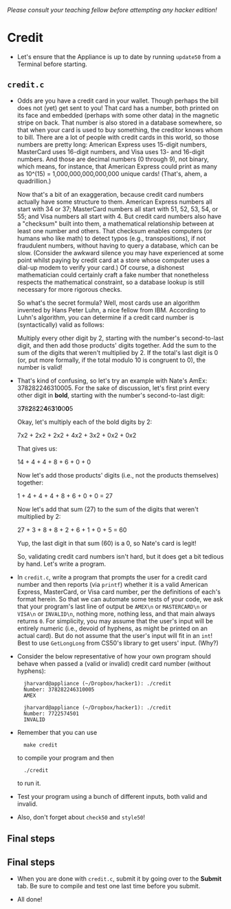 *Please consult your teaching fellow before attempting any hacker edition!*

# Credit

* Let's ensure that the Appliance is up to date by running `update50` from a Terminal before starting.

## `credit.c`
* Odds are you have a credit card in your wallet. Though perhaps the bill does not (yet) get sent to you! That card has a number, both printed on its face and embedded (perhaps with some other data) in the magnetic stripe on back. That number is also stored in a database somewhere, so that when your card is used to buy something, the creditor knows whom to bill. There are a lot of people with credit cards in this world, so those numbers are pretty long: American Express uses 15-digit numbers, MasterCard uses 16-digit numbers, and Visa uses 13- and 16-digit numbers. And those are decimal numbers (0 through 9), not binary, which means, for instance, that American Express could print as many as 10^(15) = 1,000,000,000,000,000 unique cards! (That's, ahem, a quadrillion.)

  Now that's a bit of an exaggeration, because credit card numbers actually have some structure to them. American Express numbers all start with 34 or 37; MasterCard numbers all start with 51, 52, 53, 54, or 55; and Visa numbers all start with 4. But credit card numbers also have a "checksum" built into them, a mathematical relationship between at least one number and others. That checksum enables computers (or humans who like math) to detect typos (e.g., transpositions), if not fraudulent numbers, without having to query a database, which can be slow. (Consider the awkward silence you may have experienced at some point whilst paying by credit card at a store whose computer uses a dial-up modem to verify your card.) Of course, a dishonest mathematician could certainly  craft a fake number that nonetheless respects the mathematical constraint, so a database lookup is still necessary for more rigorous checks.

  So what's the secret formula? Well, most cards use an algorithm invented by Hans Peter Luhn, a nice fellow from IBM. According to Luhn's algorithm, you can determine if a credit card number is (syntactically) valid as follows:

  Multiply every other digit by 2, starting with the number's second-to-last digit, and then add those products' digits together. Add the sum to the sum of the digits that weren't multiplied by 2. If the total's last digit is 0 (or, put more formally, if the total modulo 10 is congruent to 0), the number is valid!

* That's kind of confusing, so let's try an example with Nate's AmEx: 378282246310005. For the sake of discussion, let's first print every other digit in **bold**, starting with the number's second-to-last digit:

  3**7**8**2**8**2**2**4**6**3**1**0**0**0**5

  Okay, let's multiply each of the bold digits by 2:

  7x2 + 2x2 + 2x2 + 4x2 + 3x2 + 0x2 + 0x2

  That gives us:

  14 + 4 + 4 + 8 + 6 + 0 + 0

  Now let's add those products' digits (i.e., not the products themselves) together:

  1 + 4 + 4 + 4 + 8 + 6 + 0 + 0 = 27

  Now let's add that sum (27) to the sum of the digits that weren't multiplied by 2:

  27 + 3 + 8 + 8 + 2 + 6 + 1 + 0 + 5 = 60

  Yup, the last digit in that sum (60) is a 0, so Nate's card is legit!

  So, validating credit card numbers isn't hard, but it does get a bit tedious by hand. Let's write a program.
  
* In `credit.c`, write a program that prompts the user for a credit card number and then reports (via `printf`) whether it is a valid American Express, MasterCard, or Visa card number, per the definitions of each's format herein. So that we can automate some tests of your code, we ask that your program's last line of output be `AMEX\n` or `MASTERCARD\n` or `VISA\n` or `INVALID\n`, nothing more, nothing less, and that main always returns `0`. For simplicity, you may assume that the user's input will be entirely numeric (i.e., devoid of hyphens, as might be printed on an actual card). But do not assume that the user's input will fit in an `int`! Best to use `GetLongLong` from CS50's library to get users' input. (Why?)
  
* Consider the below representative of how your own program should behave when passed a (valid or invalid) credit card number (without hyphens):
  
		jharvard@appliance (~/Dropbox/hacker1): ./credit
		Number: 378282246310005
		AMEX
		
		jharvard@appliance (~/Dropbox/hacker1): ./credit
		Number: 7722574501
		INVALID	
  
* Remember that you can use

		make credit

  to compile your program and then

		./credit

  to run it.
  
* Test your program using a bunch of different inputs, both valid and invalid.
  
* Also, don't forget about `check50` and `style50`!

## Final steps

## Final steps

* When you are done with `credit.c`, submit it by going over to the **Submit** tab. Be sure to compile and test one last time before you submit.

* All done!